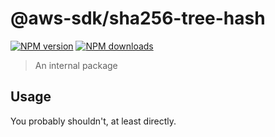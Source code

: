 # @aws-sdk/sha256-tree-hash

[![NPM version](https://img.shields.io/npm/v/@aws-sdk/sha256-tree-hash/beta.svg)](https://www.npmjs.com/package/@aws-sdk/sha256-tree-hash)
[![NPM downloads](https://img.shields.io/npm/dm/@aws-sdk/sha256-tree-hash.svg)](https://www.npmjs.com/package/@aws-sdk/sha256-tree-hash)

> An internal package

## Usage

You probably shouldn't, at least directly.
